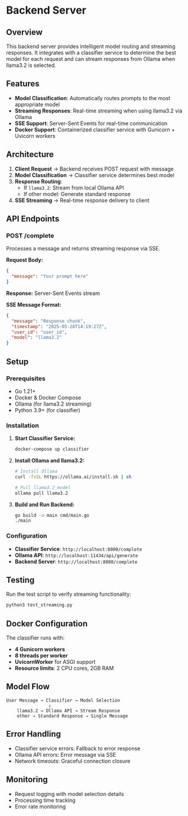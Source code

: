 # Backend Server

## Overview

This backend server provides intelligent model routing and streaming responses. It integrates with a classifier service to determine the best model for each request and can stream responses from Ollama when llama3.2 is selected.

## Features

- **Model Classification**: Automatically routes prompts to the most appropriate model
- **Streaming Responses**: Real-time streaming when using llama3.2 via Ollama
- **SSE Support**: Server-Sent Events for real-time communication
- **Docker Support**: Containerized classifier service with Gunicorn + Uvicorn workers

## Architecture

1. **Client Request** → Backend receives POST request with message
2. **Model Classification** → Classifier service determines best model
3. **Response Routing**:
   - If `llama3.2`: Stream from local Ollama API
   - If other model: Generate standard response
4. **SSE Streaming** → Real-time response delivery to client

## API Endpoints

### POST /complete

Processes a message and returns streaming response via SSE.

**Request Body:**
```json
{
  "message": "Your prompt here"
}
```

**Response:** Server-Sent Events stream

**SSE Message Format:**
```json
{
  "message": "Response chunk",
  "timestamp": "2025-05-28T14:19:27Z",
  "user_id": "user_id",
  "model": "llama3.2"
}
```

## Setup

### Prerequisites

- Go 1.21+
- Docker & Docker Compose
- Ollama (for llama3.2 streaming)
- Python 3.9+ (for classifier)

### Installation

1. **Start Classifier Service:**
   ```bash
   docker-compose up classifier
   ```

2. **Install Ollama and llama3.2:**
   ```bash
   # Install Ollama
   curl -fsSL https://ollama.ai/install.sh | sh
   
   # Pull llama3.2 model
   ollama pull llama3.2
   ```

3. **Build and Run Backend:**
   ```bash
   go build -o main cmd/main.go
   ./main
   ```

### Configuration

- **Classifier Service**: `http://localhost:8000/complete`
- **Ollama API**: `http://localhost:11434/api/generate`
- **Backend Server**: `http://localhost:8080/complete`

## Testing

Run the test script to verify streaming functionality:

```bash
python3 test_streaming.py
```

## Docker Configuration

The classifier runs with:
- **4 Gunicorn workers**
- **8 threads per worker**
- **UvicornWorker** for ASGI support
- **Resource limits**: 2 CPU cores, 2GB RAM

## Model Flow

```
User Message → Classifier → Model Selection
                ↓
    llama3.2 → Ollama API → Stream Response
    other → Standard Response → Single Message
```

## Error Handling

- Classifier service errors: Fallback to error response
- Ollama API errors: Error message via SSE
- Network timeouts: Graceful connection closure

## Monitoring

- Request logging with model selection details
- Processing time tracking
- Error rate monitoring
